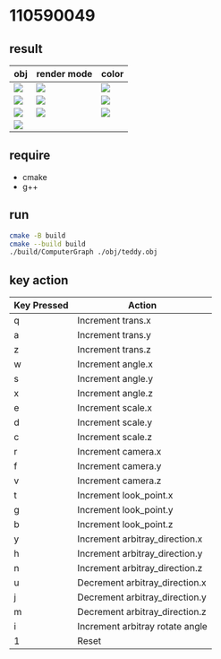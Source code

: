# 110590049

## result
| obj                                | render mode                        | color                              |
| ---------------------------------- | ---------------------------------- | ---------------------------------- |
| ![](https://imgur.com/l1Y0vKk.png) | ![](https://imgur.com/JavrM8G.png) | ![](https://imgur.com/mo4HF2t.png) |
| ![](https://imgur.com/VpUyd3i.png) | ![](https://imgur.com/SX5JcnG.png) | ![](https://imgur.com/PWeBeTZ.png) |
| ![](https://imgur.com/duf2Wij.png) | ![](https://imgur.com/duf2Wij.png) | ![](https://imgur.com/vD20nEr.png) |
| ![](https://imgur.com/RROwZdE.png) |                                    |                                    |

## require
* cmake
* g++


## run
```bash
cmake -B build
cmake --build build
./build/ComputerGraph ./obj/teddy.obj
```
## key action
| Key Pressed | Action                          |
| ----------- | ------------------------------- |
| q           | Increment trans.x               |
| a           | Increment trans.y               |
| z           | Increment trans.z               |
| w           | Increment angle.x               |
| s           | Increment angle.y               |
| x           | Increment angle.z               |
| e           | Increment scale.x               |
| d           | Increment scale.y               |
| c           | Increment scale.z               |
| r           | Increment camera.x              |
| f           | Increment camera.y              |
| v           | Increment camera.z              |
| t           | Increment look_point.x          |
| g           | Increment look_point.y          |
| b           | Increment look_point.z          |
| y           | Increment arbitray_direction.x  |
| h           | Increment arbitray_direction.y  |
| n           | Increment arbitray_direction.z  |
| u           | Decrement arbitray_direction.x  |
| j           | Decrement arbitray_direction.y  |
| m           | Decrement arbitray_direction.z  |
| i           | Increment arbitray rotate angle |
| 1           | Reset                           |